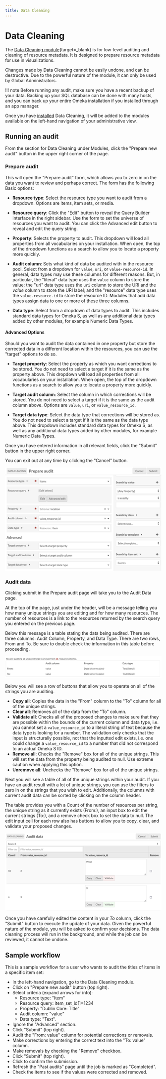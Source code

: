 ```yaml
---
title: Data Cleaning
---
```

# Data Cleaning

The [Data Cleaning module](https://omeka.org/s/modules/DataCleaning){target=_blank} is for low-level auditing and cleaning of resource metadata. It is designed to prepare resource metadata for use in visualizations.

Changes made by Data Cleaning cannot be easily undone, and can be destructive. Due to the powerful nature of the module, it can only be used by Global Administrators. 

!!! note
	Before running any audit, make sure you have a recent backup of your data. Backing up your SQL database can be done with many hosts, and you can back up your entire Omeka installation if you installed through an app manager.

Once you have [installed](index.md#installing-modules) Data Cleaning, it will be added to the modules available on the left-hand navigation of your administrative view.

## Running an audit
From the section for Data Cleaning under Modules, click the "Prepare new audit" button in the upper right corner of the page. 

### Prepare audit
This will open the "Prepare audit" form, which allows you to zero in on the data you want to review and perhaps correct. The form has the following Basic options: 

- **Resource type**: Select the resource type you want to audit from a dropdown. Options are items, item sets, or media.

- **Resource query**: Click the "Edit" button to reveal the Query Builder interface in the right sidebar. Use the form to set the universe of resources you want to audit. You can click the Advanced edit button to reveal and edit the query string.

- **Property**: Selects the property to audit. This dropdown will load all properties from all vocabularies on your installation. When open, the top of the dropdown functions as a search to allow you to locate a property more quickly. 

- **Audit column**: Sets what kind of data be audited with in the resource pool. Select from a dropdown for `value`, `uri`, or `value-resource-id`. In general, data types may use these columns for different reasons. But, in particular, the "literal" data type uses the `value` column to store the value; the "uri" data type uses the `uri` column to store the URI and the _value_ column to store the URI label; and the "resource" data type uses the `value-resource-id` to store the resource ID. Modules that add data types assign data to one or more of these three columns. 

- **Data type**: Select from a dropdown of data types to audit. This includes standard data types for Omeka S, as well as any additional data types added by other modules, for example Numeric Data Types. 

#### Advanced Options

Should you want to audit the data contained in one property but store the corrected data in a different location within the resources, you can use the "target" options to do so.
 
- **Target property**: Select the property as which you want corrections to be stored. You do not need to select a target if it is the same as the property above. This dropdown will load all properties from all vocabularies on your installation. When open, the top of the dropdown functions as a search to allow you to locate a property more quickly. 

- **Target audit column**: Select the column in which corrections will be stored. You do not need to select a target if it is the same as the audit column above. Options are `value`, `uri`, or `value_resource_id`. 

- **Target data type**: Select the data type that corrections will be stored as. You do not need to select a target if it is the same as the data type above. This dropdown includes standard data types for Omeka S, as well as any additional data types added by other modules, for example Numeric Data Types. 

Once you have entered information in all relevant fields, click the "Submit" button in the upper right corner. 

You can exit out at any time by clicking the "Cancel" button. 

![The Prepare Audit screen with Items set as the Resource Type; a Resource Query for Item set Events; the Property set to Schema:location; the Audit column set to value_resource_id;  and the Data type set to Resource](../modules/modulesfiles/datacleaning_prepareAudit.png)

### Audit data
Clicking submit in the Prepare audit page will take you to the Audit Data page. 

At the top of the page, just under the header, will be a message telling you how many unique strings you are editing and for how many resources. The number of resources is a link to the resources returned by the search query you entered on the previous page. 

Below this message is a table stating the data being audited. There are three columns: Audit Column, Property, and Data Type.  There are two rows, From and To. Be sure to double check the information in this table before proceeding. 

![Strings message and table for an audit. This audit has 18 unique strings for 66 resources, and the to and from information is identical](../modules/modulesfiles/datacleaning_auditTable1.png) 

Below you will see a row of buttons that allow you to operate on all of the strings you are auditing.

- **Copy all**: Copies the data in the "From" column to the "To" column for all of the unique strings.
- **Clear all**: Removes all of the data from the "To" column.
- **Validate all**: Checks all of the proposed changes to make sure that they are possible within the bounds of the current column and data type, i.e. you cannot set a `value_resource_id` to a literal string of text because the data type is looking for a number. The validation only checks that the input is structurally possible, not that the inputted edit exists, i.e. one could change a `value_resource_id` to a number that did not correspond to an actual Omeka S ID.
- **Remove all**: Checks the "Remove" box for all of the unique strings. This will set the data from the property being audited to null. Use extreme caution when applying this option.
- **Unremove all**: Unchecks the "Remove" box for all of the unique strings.

Next you will see a table of all of the unique strings within your audit. If you have an audit result with a lot of unique strings, you can use the filters to zero in on the strings that you wish to edit. Additionally, the columns with current audit data can be sorted by clicking on the column header.

The table provides you with a Count of the number of resources per string, the unique string as it currently exists (From:), an input box to edit the current strings (To:), and a remove check box to set the data to null. The edit input cell for each row also has buttons to allow you to copy, clear, and validate your proposed changes.

![Audit edit table with invalid string in the first row of the To column, the validate button is red indicating a data type mismatch; the second row of the To column has valid integer data and a green validate button](../modules/modulesfiles/datacleaning_auditTableValidation.png)

Once you have carefully edited the content in your _To_ column, click the "Submit" button to execute the update of your data. Given the powerful nature of the module, you will be asked to confirm your decisions. The data cleaning process will run in the background, and while the job can be reviewed, it cannot be undone.

## Sample workflow
This is a sample workflow for a user who wants to audit the titles of items in a specific item set:

- In the left-hand navigation, go to the Data Cleaning module.
- Click on "Prepare new audit" button (top right).
- Select criteria (expand arrows for info):
	- Resource type: "Item"
	- Resource query: item_set_id[]=1234
	- Property: "Dublin Core: Title"
	- Audit column: "value"
	- Data type: "Text".
- Ignore the "Advanced" section.
- Click "Submit" (top right).
- Audit the "From: value" column for potential corrections or removals.
- Make corrections by entering the correct text into the "To: value" column.
- Make removals by checking the "Remove" checkbox.
- Click "Submit" (top right).
- Click to confirm the submission.
- Refresh the "Past audits" page until the job is marked as "Completed".
- Check the items to see if the values were corrected and removed.